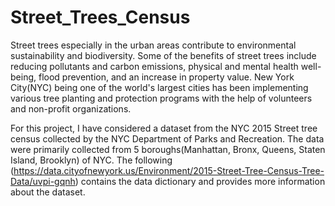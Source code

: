 # Street_Trees_Census

Street trees especially in the urban areas contribute to environmental sustainability and biodiversity. Some of the benefits of street trees include reducing pollutants and carbon emissions, physical and mental health well-being, flood prevention, and an increase in property value. New York City(NYC) being one of the world's largest cities has been implementing various tree planting and protection programs with the help of volunteers and non-profit organizations.

For this project, I have considered a dataset from the NYC 2015 Street tree census collected by the NYC Department of Parks and Recreation. The data were primarily collected from 5 boroughs(Manhattan, Bronx, Queens, Staten Island, Brooklyn) of NYC. The following (https://data.cityofnewyork.us/Environment/2015-Street-Tree-Census-Tree-Data/uvpi-gqnh) contains the data dictionary and provides more information about the dataset.
